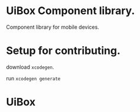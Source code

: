 # UiBox Component library.

Component library for mobile devices.

# Setup for contributing.

download `xcodegen`.

run `xcodegen generate`
# UiBox
